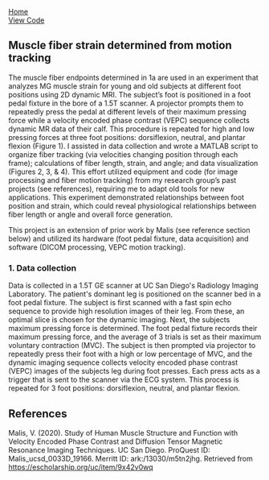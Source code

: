 [Home](https://bcunnane.github.io/)  
[View Code](https://github.com/bcunnane/fiber_tracking)

## Muscle fiber strain determined from motion tracking

The muscle fiber endpoints determined in 1a are used in an experiment that analyzes MG muscle strain for young and old subjects at different foot positions using 2D dynamic MRI. The subject’s foot is positioned in a foot pedal fixture in the bore of a 1.5T scanner. A projector prompts them to repeatedly press the pedal at different levels of their maximum pressing force while a velocity encoded phase contrast (VEPC) sequence collects dynamic MR data of their calf. This procedure is repeated for high and low pressing forces at three foot positions: dorsiflexion, neutral, and plantar flexion (Figure 1). I assisted in data collection and wrote a MATLAB script to organize fiber tracking (via velocities changing position through each frame); calculations of fiber length, strain, and angle; and data visualization (Figures 2, 3, & 4). This effort utilized equipment and code (for image processing and fiber motion tracking) from my research group’s past projects (see references), requiring me to adapt old tools for new applications. This experiment demonstrated relationships between foot position and strain, which could reveal physiological relationships between fiber length or angle and overall force generation.




This project is an extension of prior work by Malis (see reference section below) and utilized its hardware (foot pedal fixture, data acquisition) and software (DICOM processing, VEPC motion tracking).

### 1. Data collection

Data is collected in a 1.5T GE scanner at UC San Diego's Radiology Imaging Laboratory. The patient's dominant leg is positioned on the scanner bed in a foot pedal fixture. The subject is first scanned with a fast spin echo sequence to provide high resolution images of their leg. From these, an optimal slice is chosen for the dynamic imaging. Next, the subjects maximum pressing force is determined. The foot pedal fixture records their maximum pressing force, and the average of 3 trials is set as their maximum voluntary contraction (MVC). The subject is then prompted via projector to repeatedly press their foot with a high or low percentage of MVC, and the dynamic imaging sequence collects velocity encoded phase contrast (VEPC) images of the subjects leg during foot presses. Each press acts as a trigger that is sent to the scanner via the ECG system. This process is repeated for 3 foot positions: dorsiflexion, neutral, and plantar flexion.



## References
Malis, V. (2020). Study of Human Muscle Structure and Function with Velocity Encoded Phase Contrast and Diffusion Tensor Magnetic Resonance Imaging Techniques. UC San Diego. ProQuest ID: Malis_ucsd_0033D_19166. Merritt ID: ark:/13030/m5tn2jhg. Retrieved from https://escholarship.org/uc/item/9x42v0wq
